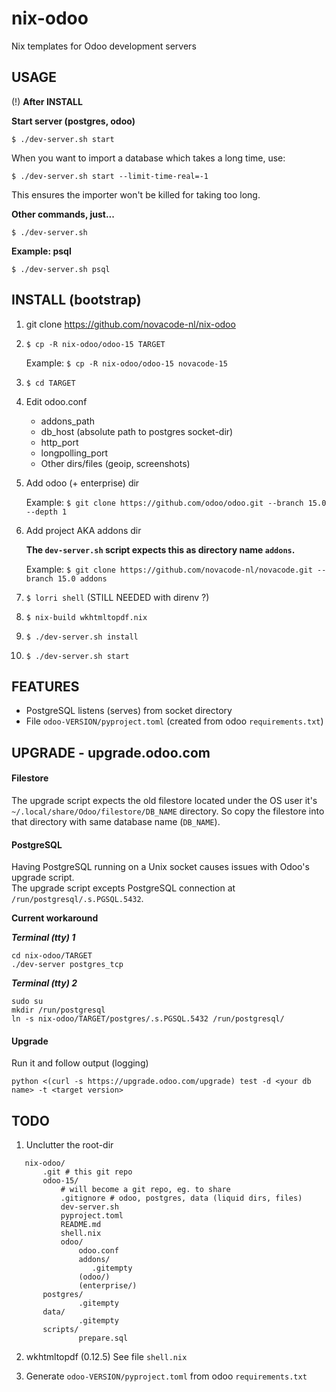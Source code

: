 # nix-odoo
Nix templates for Odoo development servers

## USAGE

(!) **After INSTALL**

**Start server (postgres, odoo)**

`$ ./dev-server.sh start`

When you want to import a database which takes a long time, use:

`$ ./dev-server.sh start --limit-time-real=-1`

This ensures the importer won't be killed for taking too long.

**Other commands, just...**

`$ ./dev-server.sh`

**Example: psql**

`$ ./dev-server.sh psql`


## INSTALL (bootstrap)

1. git clone https://github.com/novacode-nl/nix-odoo

2. `$ cp -R nix-odoo/odoo-15 TARGET`

   Example:
   `$ cp -R nix-odoo/odoo-15 novacode-15`

3. `$ cd TARGET`

4. Edit odoo.conf
   - addons_path
   - db_host (absolute path to postgres socket-dir)
   - http_port
   - longpolling_port
   - Other dirs/files (geoip, screenshots)

5. Add odoo (+ enterprise) dir

   Example:
   `$ git clone https://github.com/odoo/odoo.git --branch 15.0 --depth 1`

6. Add project AKA addons dir

    **The `dev-server.sh` script expects this as directory name `addons`.**

    Example:
   `$ git clone https://github.com/novacode-nl/novacode.git --branch 15.0 addons`

7. `$ lorri shell` (STILL NEEDED with direnv ?)
8. `$ nix-build wkhtmltopdf.nix`
9. `$ ./dev-server.sh install`
10. `$ ./dev-server.sh start`


## FEATURES

- PostgreSQL listens (serves) from socket directory
- File `odoo-VERSION/pyproject.toml` (created from odoo `requirements.txt`)

## UPGRADE - upgrade.odoo.com

#### Filestore

The upgrade script expects the old filestore located under the OS user it's `~/.local/share/Odoo/filestore/DB_NAME` directory.
So copy the filestore into that directory with same database name (`DB_NAME`).

#### PostgreSQL

Having PostgreSQL running on a Unix socket causes issues with Odoo's upgrade script.\
The upgrade script excepts PostgreSQL connection at `/run/postgresql/.s.PGSQL.5432`.

**Current workaround**

_**Terminal (tty) 1**_

```
cd nix-odoo/TARGET
./dev-server postgres_tcp
```

_**Terminal (tty) 2**_

```
sudo su
mkdir /run/postgresql
ln -s nix-odoo/TARGET/postgres/.s.PGSQL.5432 /run/postgresql/
```

#### Upgrade

Run it and follow output (logging)

`python <(curl -s https://upgrade.odoo.com/upgrade) test -d <your db name> -t <target version>`

## TODO

1. Unclutter the root-dir

```
   nix-odoo/
       .git # this git repo
       odoo-15/
           # will become a git repo, eg. to share
           .gitignore # odoo, postgres, data (liquid dirs, files)
           dev-server.sh
           pyproject.toml
           README.md
           shell.nix
           odoo/
               odoo.conf
               addons/
                  .gitempty
               (odoo/)
               (enterprise/)
	   postgres/
               .gitempty
	   data/
               .gitempty
	   scripts/
               prepare.sql
```

2. wkhtmltopdf (0.12.5)
   See file `shell.nix`

3. Generate `odoo-VERSION/pyproject.toml` from odoo `requirements.txt`
